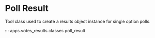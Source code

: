 # Poll Result

Tool class used to create a results object instance for single option polls.

::: apps.votes_results.classes.poll_result